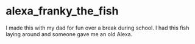 # alexa_franky_the_fish
I made this with my dad for fun over a break during school. I had this fish laying around and someone gave me an old Alexa.
